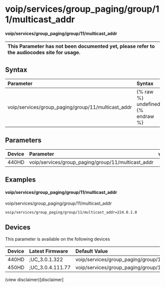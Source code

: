 ﻿---
description: voip/services/group_paging/group/11/multicast_addr
search:
    keywords: ['voip','services','group_paging','group','11','multicast_addr']
---

# voip/services/group_paging/group/11/multicast_addr

#### voip/services/group_paging/group/11/multicast_addr


| This Parameter has not been documented yet, please refer to the audiocodes site for usage.  |
| :--- |

## Syntax
| Parameter | Syntax |
| :--- | :--- |
|voip/services/group_paging/group/11/multicast_addr | {% raw %} undefined {% endraw %} |

## Parameters
|Device|Parameter|value|Description|
|:---|:---|:---|:---|
| 440HD | voip/services/group_paging/group/11/multicast_addr |  |  |

## Examples
#### voip/services/group_paging/group/11/multicast_addr

voip/services/group_paging/group/11/multicast_addr

```
voip/services/group_paging/group/11/multicast_addr=224.0.1.0
```

## Devices
This parameter is available on the following devices

| Device | Latest Firmware | Default Value |
|:---|:---|:---|
| 440HD | ;UC_3.0.1.322 | voip/services/group_paging/group/11/multicast_addr=224.0.1.0 
| 450HD | ;UC_3.0.4.111.77 | voip/services/group_paging/group/11/multicast_addr=224.0.1.0 

(view disclaimer)[disclaimer]
